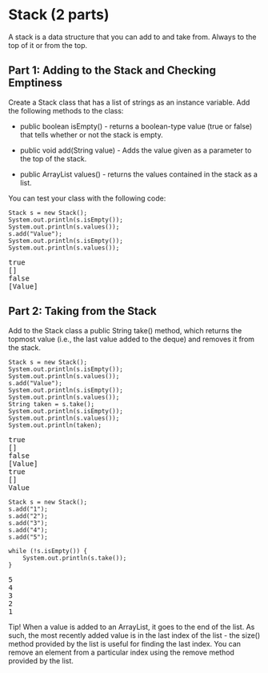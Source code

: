 # Stack (2 parts)

A stack is a data structure that you can add to and take from. Always to the top of it or from the top.

## Part 1: Adding to the Stack and Checking Emptiness 

Create a Stack class that has a list of strings as an instance variable. Add the following methods to the class:

- public boolean isEmpty() - returns a boolean-type value (true or false) that tells whether or not the stack is empty.

- public void add(String value) - Adds the value given as a parameter to the top of the stack.

- public ArrayList<String> values() - returns the values ​​contained in the stack as a list.

You can test your class with the following code:

```
Stack s = new Stack();
System.out.println(s.isEmpty());
System.out.println(s.values());
s.add("Value");
System.out.println(s.isEmpty());
System.out.println(s.values());
```

<pre>
true
[]
false
[Value]
</pre>

## Part 2: Taking from the Stack
Add to the Stack class a public String take() method, which returns the topmost value (i.e., the last value added to the deque) and removes it from the stack.

```
Stack s = new Stack();
System.out.println(s.isEmpty());
System.out.println(s.values());
s.add("Value");
System.out.println(s.isEmpty());
System.out.println(s.values());
String taken = s.take();
System.out.println(s.isEmpty());
System.out.println(s.values());
System.out.println(taken);
```

<pre>
true
[]
false
[Value]
true
[]
Value
</pre>

```
Stack s = new Stack();
s.add("1");
s.add("2");
s.add("3");
s.add("4");
s.add("5");

while (!s.isEmpty()) {
    System.out.println(s.take());
}
```

<pre>
5
4
3
2
1
</pre>

Tip! When a value is added to an ArrayList, it goes to the end of the list. As such, the most recently added value is in the last index of the list - the size() method provided by the list is useful for finding the last index. You can remove an element from a particular index using the remove method provided by the list.